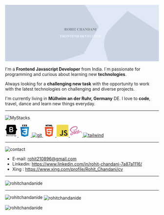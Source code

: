 ![rohit](/rohit%20banner1.png)

I'm a **Frontend Javascript Developer** from India. I´m  passionate for programming and curious about learning new **technologies**.

Always looking for a **challenging new task** with the opportunity to work with the latest technologies on challenging and diverse projects. 

I'm currently living in **Mülheim an der Ruhr, Germany** DE. I love to **code**, travel, dance and learn new things everyday.

***
![MyStacks](https://img.shields.io/badge/MY-STACKS-GREEN) 
<p align="left"> <a href="https://getbootstrap.com" target="_blank" rel="noreferrer"> <img src="https://raw.githubusercontent.com/devicons/devicon/master/icons/bootstrap/bootstrap-plain-wordmark.svg" alt="bootstrap" width="40" height="40"/> </a> <a href="https://www.w3schools.com/css/" target="_blank" rel="noreferrer"> <img src="https://raw.githubusercontent.com/devicons/devicon/master/icons/css3/css3-original-wordmark.svg" alt="css3" width="40" height="40"/> </a> <a href="https://git-scm.com/" target="_blank" rel="noreferrer"> <img src="https://www.vectorlogo.zone/logos/git-scm/git-scm-icon.svg" alt="git" width="40" height="40"/> </a> <a href="https://www.w3.org/html/" target="_blank" rel="noreferrer"> <img src="https://raw.githubusercontent.com/devicons/devicon/master/icons/html5/html5-original-wordmark.svg" alt="html5" width="40" height="40"/> </a> <a href="https://developer.mozilla.org/en-US/docs/Web/JavaScript" target="_blank" rel="noreferrer"> <img src="https://raw.githubusercontent.com/devicons/devicon/master/icons/javascript/javascript-original.svg" alt="javascript" width="40" height="40"/> </a> <a href="https://sass-lang.com" target="_blank" rel="noreferrer"> <img src="https://raw.githubusercontent.com/devicons/devicon/master/icons/sass/sass-original.svg" alt="sass" width="40" height="40"/> </a> <a href="https://tailwindcss.com/" target="_blank" rel="noreferrer"> <img src="https://www.vectorlogo.zone/logos/tailwindcss/tailwindcss-icon.svg" alt="tailwind" width="40" height="40"/> </a> </p>

***

![contact](https://img.shields.io/badge/CONTACT-DETAILS-red) 

- E-mail: rohit210896@gmail.com
- Linkedin: https://www.linkedin.com/in/rohit-chandani-7a87a1116/
- Xing : https://www.xing.com/profile/Rohit_Chandani/cv

***
<p align="left"> <img src="https://komarev.com/ghpvc/?username=rohitchandanide&label=Profile%20views&color=0e75b6&style=flat" alt="rohitchandanide" /> </p>

***
<p><img align="left" src="https://github-readme-stats.vercel.app/api/top-langs?username=rohitchandanide&show_icons=true&locale=en&layout=compact" alt="rohitchandanide" /></p>

<p>&nbsp;<img align="center" src="https://github-readme-stats.vercel.app/api?username=rohitchandanide&show_icons=true&locale=en" alt="rohitchandanide" /></p>

<p><img align="center" src="https://github-readme-streak-stats.herokuapp.com/?user=rohitchandanide&" alt="rohitchandanide" /></p>

